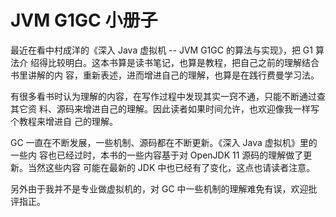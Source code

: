 # JVM G1GC 小册子

最近在看中村成洋的《深入 Java 虚拟机 -- JVM G1GC 的算法与实现》，把 G1 算法介
绍得比较明白。这本书算是读书笔记，也算是教程，把自己之前的理解结合书里讲解的内
容，重新表述，进而增进自己的理解，也算是在践行费曼学习法。

有很多看书时认为理解的内容，在写作过程中发现其实一窍不通，只能不断通过查其它资
料、源码来增进自己的理解。因此读者如果时间允许，也欢迎像我一样写个教程来增进自
己的理解。

GC 一直在不断发展，一些机制、源码都在不断更新。《深入 Java 虚拟机》里的一些内
容也已经过时，本书的一些内容基于对 OpenJDK 11 源码的理解做了更新。当然这些内容
可能在最新的 JDK 中也已经有了变化，这点也请读者注意。

另外由于我并不是专业做虚拟机的，对 GC 中一些机制的理解难免有误，欢迎批评指正。
